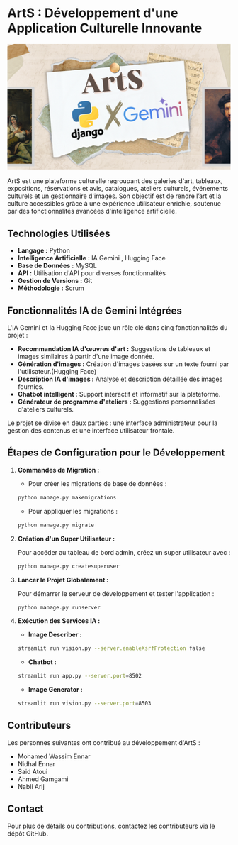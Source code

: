 # ArtS : Développement d'une Application Culturelle Innovante

![Project Screenshot](Portfolio.png)

ArtS est une plateforme culturelle regroupant des galeries d'art, tableaux, expositions, réservations et avis, catalogues, ateliers culturels, événements culturels et un gestionnaire d'images. Son objectif est de rendre l’art et la culture accessibles grâce à une expérience utilisateur enrichie, soutenue par des fonctionnalités avancées d'intelligence artificielle.

## Technologies Utilisées

- **Langage :** Python
- **Intelligence Artificielle :** IA Gemini , Hugging Face
- **Base de Données :** MySQL
- **API :** Utilisation d'API pour diverses fonctionnalités
- **Gestion de Versions :** Git
- **Méthodologie :** Scrum

## Fonctionnalités IA de Gemini Intégrées

L'IA Gemini et Ia Hugging Face  joue un rôle clé dans cinq fonctionnalités du projet :

- **Recommandation IA d'œuvres d'art :** Suggestions de tableaux et images similaires à partir d'une image donnée.
- **Génération d'images :** Création d'images basées sur un texte fourni par l'utilisateur.(Hugging Face)
- **Description IA d'images :** Analyse et description détaillée des images fournies.
- **Chatbot intelligent :** Support interactif et informatif sur la plateforme.
- **Générateur de programme d'ateliers :** Suggestions personnalisées d'ateliers culturels.

Le projet se divise en deux parties : une interface administrateur pour la gestion des contenus et une interface utilisateur frontale.

## Étapes de Configuration pour le Développement

1. **Commandes de Migration :**

   - Pour créer les migrations de base de données :

    ```bash
    python manage.py makemigrations
    ```

   - Pour appliquer les migrations :

    ```bash
    python manage.py migrate
    ```

2. **Création d'un Super Utilisateur :**

   Pour accéder au tableau de bord admin, créez un super utilisateur avec :

    ```bash
    python manage.py createsuperuser
    ```

3. **Lancer le Projet Globalement :**

   Pour démarrer le serveur de développement et tester l'application :

    ```bash
    python manage.py runserver
    ```

4. **Exécution des Services IA :**

   - **Image Describer :**
    ```bash
    streamlit run vision.py --server.enableXsrfProtection false
    ```
   - **Chatbot :**
    ```bash
    streamlit run app.py --server.port=8502
    ```
   - **Image Generator :**
    ```bash
    streamlit run vision.py --server.port=8503
    ```

## Contributeurs

Les personnes suivantes ont contribué au développement d'ArtS :

- Mohamed Wassim Ennar
- Nidhal Ennar
- Said Atoui
- Ahmed Gamgami
- Nabli Arij

## Contact

Pour plus de détails ou contributions, contactez les contributeurs via le dépôt GitHub.
